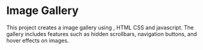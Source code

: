 # Image Gallery
This project creates a  image gallery using ,  HTML  CSS and javascript. 
The gallery includes features such as hidden scrollbars, navigation buttons, and hover effects on images.
